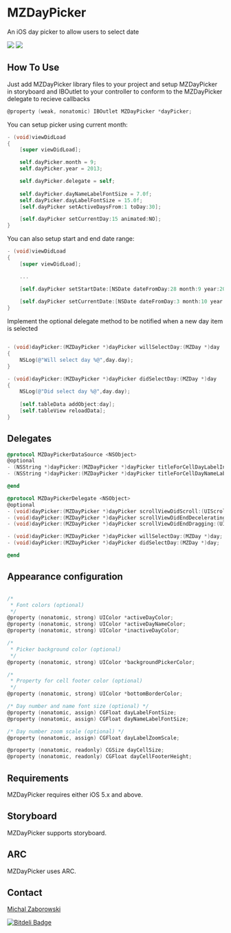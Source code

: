 MZDayPicker
===========

An iOS day picker to allow users to select date

[![](https://raw.github.com/m1entus/MZDayPicker/master/Screens/screen1.png)](https://raw.github.com/m1entus/MZDayPicker/master/Screens/screen1@2x.png)
[![](https://raw.github.com/m1entus/MZDayPicker/master/Screens/animation.gif)](https://raw.github.com/m1entus/MZDayPicker/master/Screens/animation.gif)

## How To Use

Just add MZDayPicker library files to your project and setup MZDayPicker in storyboard and IBOutlet to your controller to conform to the MZDayPicker delegate to recieve callbacks

``` objective-c
@property (weak, nonatomic) IBOutlet MZDayPicker *dayPicker;
```

You can setup picker using current month:

``` objective-c
- (void)viewDidLoad
{
    [super viewDidLoad];

	self.dayPicker.month = 9;
    self.dayPicker.year = 2013;

    self.dayPicker.delegate = self;
    
    self.dayPicker.dayNameLabelFontSize = 7.0f;
    self.dayPicker.dayLabelFontSize = 15.0f;
    [self.dayPicker setActiveDaysFrom:1 toDay:30];

    [self.dayPicker setCurrentDay:15 animated:NO];
}
```
You can also setup start and end date range:

``` objective-c
- (void)viewDidLoad
{
    [super viewDidLoad];

    ...

    [self.dayPicker setStartDate:[NSDate dateFromDay:28 month:9 year:2013] endDate:[NSDate dateFromDay:5 month:10 year:2013]];
    
    [self.dayPicker setCurrentDate:[NSDate dateFromDay:3 month:10 year:2013] animated:NO];
}
```

Implement the optional delegate method to be notified when a new day item is selected

``` objective-c

- (void)dayPicker:(MZDayPicker *)dayPicker willSelectDay:(MZDay *)day
{
    NSLog(@"Will select day %@",day.day);
}

- (void)dayPicker:(MZDayPicker *)dayPicker didSelectDay:(MZDay *)day
{
    NSLog(@"Did select day %@",day.day);
    
    [self.tableData addObject:day];
    [self.tableView reloadData];
}

```

## Delegates

``` objective-c
@protocol MZDayPickerDataSource <NSObject>
@optional
- (NSString *)dayPicker:(MZDayPicker *)dayPicker titleForCellDayLabelInDay:(MZDay *)day;
- (NSString *)dayPicker:(MZDayPicker *)dayPicker titleForCellDayNameLabelInDay:(MZDay *)day;

@end

@protocol MZDayPickerDelegate <NSObject>
@optional
- (void)dayPicker:(MZDayPicker *)dayPicker scrollViewDidScroll:(UIScrollView *)scrollView;
- (void)dayPicker:(MZDayPicker *)dayPicker scrollViewDidEndDecelerating:(UIScrollView *)scrollView;
- (void)dayPicker:(MZDayPicker *)dayPicker scrollViewDidEndDragging:(UIScrollView *)scrollView;

- (void)dayPicker:(MZDayPicker *)dayPicker willSelectDay:(MZDay *)day;
- (void)dayPicker:(MZDayPicker *)dayPicker didSelectDay:(MZDay *)day;

@end
```

## Appearance configuration

``` objective-c

/* 
 * Font colors (optional)
 */
@property (nonatomic, strong) UIColor *activeDayColor;
@property (nonatomic, strong) UIColor *activeDayNameColor;
@property (nonatomic, strong) UIColor *inactiveDayColor;

/*
 * Picker background color (optional)
 */
@property (nonatomic, strong) UIColor *backgroundPickerColor;

/*
 * Property for cell footer color (optional)
 */
@property (nonatomic, strong) UIColor *bottomBorderColor;

/* Day number and name font size (optional) */
@property (nonatomic, assign) CGFloat dayLabelFontSize;
@property (nonatomic, assign) CGFloat dayNameLabelFontSize;

/* Day number zoom scale (optional) */
@property (nonatomic, assign) CGFloat dayLabelZoomScale;

@property (nonatomic, readonly) CGSize dayCellSize;
@property (nonatomic, readonly) CGFloat dayCellFooterHeight;

```

## Requirements

MZDayPicker requires either iOS 5.x and above.

## Storyboard

MZDayPicker supports storyboard.

## ARC

MZDayPicker uses ARC.

## Contact

[Michal Zaborowski](http://github.com/m1entus) 



[![Bitdeli Badge](https://d2weczhvl823v0.cloudfront.net/m1entus/mzdaypicker/trend.png)](https://bitdeli.com/free "Bitdeli Badge")

